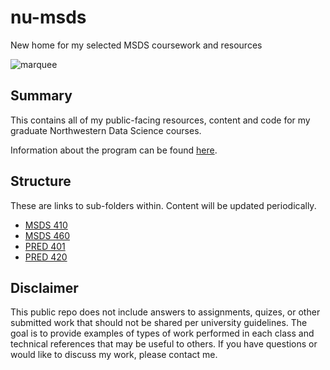 # nu-msds

New home for my selected MSDS coursework and resources

![marquee](https://s3-us-west-2.amazonaws.com/andrewdavidknight.com/images/NU_DataScience_marquee.PNG)

## Summary

This contains all of my public-facing resources, content and code for my graduate Northwestern Data Science courses.

Information about the program can be found [here](https://sps.northwestern.edu/masters/data-science/).

## Structure

These are links to sub-folders within. Content will be updated periodically.

* [MSDS 410](https://github.com/knightman/nu-msds/tree/master/410)
* [MSDS 460](https://github.com/knightman/nu-msds/tree/master/460)
* [PRED 401](https://github.com/knightman/nu-msds/tree/master/401)
* [PRED 420](https://github.com/knightman/nu-msds/tree/master/420)

## Disclaimer

This public repo does not include answers to assignments, quizes, or other submitted work that should not be shared per university guidelines. The goal is to provide examples of types of work performed in each class and technical references that may be useful to others. If you have questions or would like to discuss my work, please contact me.
